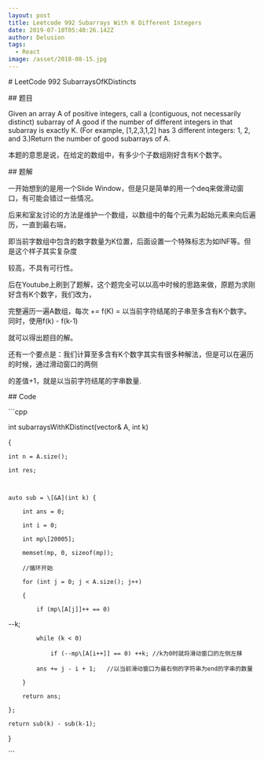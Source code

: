 ```yaml
---
layout: post
title: Leetcode 992 Subarrays With K Different Integers
date: 2019-07-10T05:40:26.142Z
author: Delusion
tags:
  - React
image: /asset/2018-08-15.jpg
---
```





\# LeetCode 992 SubarraysOfKDistincts 



\## 题目



Given an array A of positive integers, call a (contiguous, not necessarily distinct) subarray of  A good if the number of different integers in that subarray is exactly K. (For example, \[1,2,3,1,2] has 3 different integers: 1, 2, and 3.)Return the number of good subarrays of A.



本题的意思是说，在给定的数组中，有多少个子数组刚好含有K个数字。



\## 题解



一开始想到的是用一个Slide Window，但是只是简单的用一个deq来做滑动窗口，有可能会错过一些情况。

后来和室友讨论的方法是维护一个数组，以数组中的每个元素为起始元素来向后遍历，一直到最右端，

即当前字数组中包含的数字数量为K位置，后面设置一个特殊标志为如INF等。但是这个样子其实复杂度

较高，不具有可行性。



后在Youtube上刷到了题解，这个题完全可以以高中时候的思路来做，原题为求刚好含有K个数字，我们改为，

完整遍历一遍A数组，每次 += f(K) = 以当前字符结尾的子串至多含有K个数字。同时，使用f(k) - f(k-1)

就可以得出题目的解。 



还有一个要点是：我们计算至多含有K个数字其实有很多种解法，但是可以在遍历的时候，通过滑动窗口的两侧

的差值+1，就是以当前字符结尾的字串数量.



\## Code



\`\``cpp



int subarraysWithKDistinct(vector<int>& A, int k)

{

	int n = A.size();

	int res;



	auto sub = \[&A](int k) {

		int ans = 0;

		int i = 0;

		int mp\[20005];

		memset(mp, 0, sizeof(mp));

		//循环开始

		for (int j = 0; j < A.size(); j++)

		{

			if (mp\[A[j]]++ == 0)

\--k;

			while (k < 0)

				if (--mp\[A[i++]] == 0) ++k; //k为0时就将滑动窗口的左侧左移

			ans += j - i + 1; 	//以当前滑动窗口为最右侧的字符串为end的字串的数量

		}

		return ans;

	};

	return sub(k) - sub(k-1);

}



\`\``
